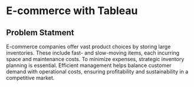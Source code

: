 # E-commerce with Tableau
## Problem Statment
E-commerce companies offer vast product choices by storing large inventories. These include fast- and slow-moving items, each incurring space and maintenance costs. To minimize expenses, strategic inventory planning is essential. Efficient management helps balance customer demand with operational costs, ensuring profitability and sustainability in a competitive market.
